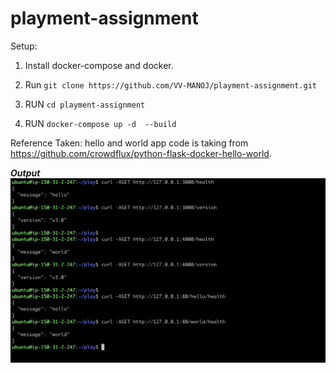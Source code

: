 # playment-assignment

Setup:

1. Install docker-compose and docker.

2. Run `git clone https://github.com/VV-MANOJ/playment-assignment.git`

3. RUN `cd playment-assignment`

4. RUN `docker-compose up -d  --build`


Reference Taken: hello and world app code is taking from https://github.com/crowdflux/python-flask-docker-hello-world.

***Output***
![alt text](https://github.com/VV-MANOJ/playment-assignment/blob/main/ouput.png)
